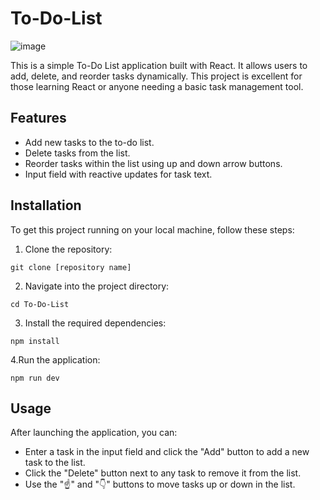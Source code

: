 # To-Do-List
![image](https://github.com/jaggerchen2001/To-Do-List/assets/122486839/60b5b22b-ea71-4f57-b6c6-68d7f71dde54)

This is a simple To-Do List application built with React. It allows users to add, delete, and reorder tasks dynamically. This project is excellent for those learning React or anyone needing a basic task management tool.

## Features

- Add new tasks to the to-do list.
- Delete tasks from the list.
- Reorder tasks within the list using up and down arrow buttons.
- Input field with reactive updates for task text.

## Installation

To get this project running on your local machine, follow these steps:

   1. Clone the repository:
   ```
   git clone [repository name]
   ```
   
   2. Navigate into the project directory:
   ```
   cd To-Do-List
   ```
   3. Install the required dependencies:
   ```
   npm install
   ```
   4.Run the application:
   ```
   npm run dev
   ```

## Usage

After launching the application, you can:

- Enter a task in the input field and click the "Add" button to add a new task to the list.
- Click the "Delete" button next to any task to remove it from the list.
- Use the "☝️" and "👇" buttons to move tasks up or down in the list.

